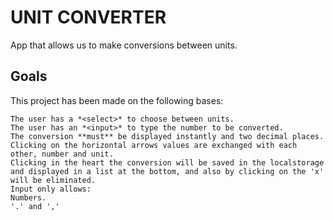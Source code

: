 # UNIT CONVERTER

App that allows us to make conversions between units.

## Goals

This project has been made on the following bases:

```
The user has a *<select>* to choose between units. 
The user has an *<input>* to type the number to be converted. 
The conversion **must** be displayed instantly and two decimal places.
Clicking on the horizontal arrows values are exchanged with each other, number and unit.
Clicking in the heart the conversion will be saved in the localstorage and displayed in a list at the bottom, and also by clicking on the 'x' will be eliminated.
Input only allows: 
Numbers.
'.' and ','
```

